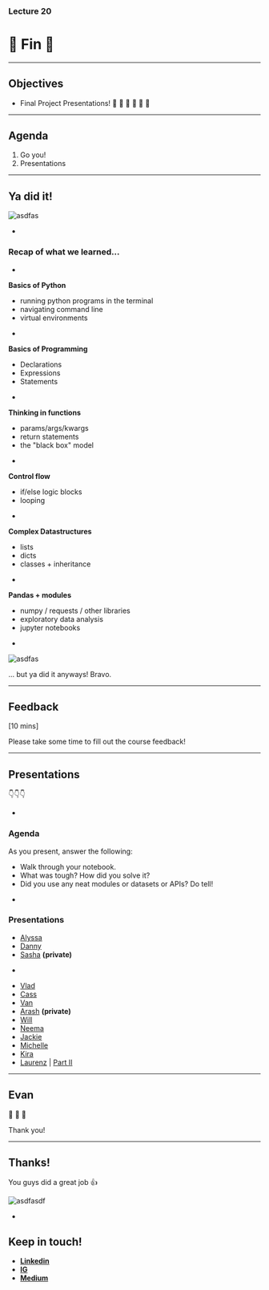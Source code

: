 ### Lecture 20
#  🙌 Fin  🙌 
---

## Objectives

* Final Project Presentations! 🎉 🎈 🎂 🍾 🎊 🙌 

---


## Agenda

1. Go you!
2. Presentations

---

## Ya did it!

![asdfas](https://media0.giphy.com/media/J93sVmfYBtsRi/giphy.gif)

-

### Recap of what we learned...

-

**Basics of Python**

* running python programs in the terminal
* navigating command line
* virtual environments


-

**Basics of Programming**

* Declarations
* Expressions
* Statements


-

**Thinking in functions**

* params/args/kwargs
* return statements
* the "black box" model

-

**Control flow**

* if/else logic blocks
* looping

-

**Complex Datastructures**

* lists
* dicts
* classes + inheritance

-

**Pandas + modules**

* numpy / requests / other libraries
* exploratory data analysis
* jupyter notebooks


-

![asdfas](https://media1.giphy.com/media/j8nXhJ1fJM0wg/giphy.gif)

... but ya did it anyways! Bravo.

---
## Feedback

[10 mins]

Please take some time to fill out the course feedback! 

---
## Presentations

👇👇👇

-

### Agenda

As you present, answer the following:

* Walk through your notebook.
* What was tough? How did you solve it?
* Did you use any neat modules or datasets or APIs? Do tell!

-

### Presentations


* [Alyssa]()
* [Danny]()
* [Sasha]()  **(private)**

-


* <a href="https://github.com/vdllarch93/jupyter-notebook-introduction-data-science-intro-000/blob/master/PyDev_Final_Project_(Vlad_Llarch).ipynb">Vlad</a>
* [Cass](https://github.com/Cassady3499/Ethproject/blob/master/Copy_of_Copy_of_python_eth_project.ipynb)
* [Van](https://github.com/vanlybxv/Final_Project_GA/blob/master/Olympics2.ipynb)
* [Arash](https://github.com/AAfghahi/Python-Development/blob/master/Mastery_Data.ipynb) **(private)**
* [Will](https://gist.github.com/wmchale5/cdebdf97cf1b5bdb73c4277ac3798433#file-uk-macro-project-ipynb) 
* [Neema](https://github.com/nmosewe/FBI-NICS---Firearm-Background-Check-Analysis/blob/master/fbi-nics-background-check-analysis.ipynb)
* [Jackie](https://github.com/JPelaez91/Final_Project/blob/master/Weather_Impact_on_Electric_Load.ipynb)
* [Michelle](https://github.com/mburschtin/GA-Python-/blob/master/Appstore_Final_Project.ipynb)
* [Kira](https://github.com/kiramulshine/python_project/blob/master/FinalProject.ipynb)
* [Laurenz](https://github.com/LaurenzR/LaurenzR.github.io/blob/master/Final_Project_Laurenz_Rothweiler_Part_1.ipynb) | [Part II](https://github.com/LaurenzR/LaurenzR.github.io/blob/master/Final_Project_Laurenz_Rothweiler_Part_2.ipynb)



---

## Evan

🙌 🙌 🙌

Thank you!

---

## Thanks! 

You guys did a great job 👍

![asdfasdf](https://media.giphy.com/media/NnGGHE0muVqpO/giphy.gif)

-

## Keep in touch!

* **[Linkedin](https://www.linkedin.com/in/mottaqui-karim-5b01212a/)**
* **[IG](https://www.instagram.com/taqqui.karim/)** 
* **[Medium](https://medium.com/@the_taqquikarim)**

